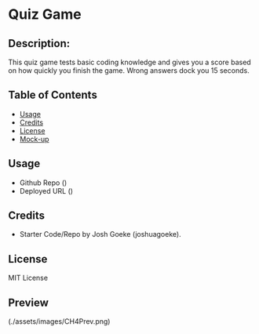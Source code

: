 # Quiz Game

## Description:
This quiz game tests basic coding knowledge and gives you a score based on how quickly you finish the game. Wrong answers dock you 15 seconds.



## Table of Contents

- [Usage](#usage)
- [Credits](#credits)
- [License](#license)
- [Mock-up](#mock-up)

## Usage
- Github Repo ()
- Deployed URL ()

## Credits
- Starter Code/Repo by Josh Goeke (joshuagoeke).
## License

MIT License



## Preview ##
(./assets/images/CH4Prev.png)